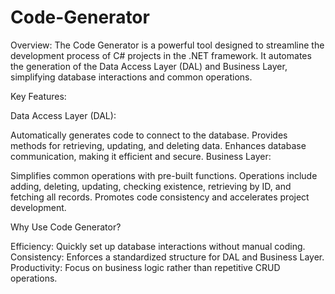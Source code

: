 # Code-Generator
Overview: The Code Generator is a powerful tool designed to streamline the development process of C# projects in the .NET framework. It automates the generation of the Data Access Layer (DAL) and Business Layer, simplifying database interactions and common operations.

Key Features:

Data Access Layer (DAL):

Automatically generates code to connect to the database.
Provides methods for retrieving, updating, and deleting data.
Enhances database communication, making it efficient and secure.
Business Layer:

Simplifies common operations with pre-built functions.
Operations include adding, deleting, updating, checking existence, retrieving by ID, and fetching all records.
Promotes code consistency and accelerates project development.

Why Use Code Generator?

Efficiency: Quickly set up database interactions without manual coding.
Consistency: Enforces a standardized structure for DAL and Business Layer.
Productivity: Focus on business logic rather than repetitive CRUD operations.
